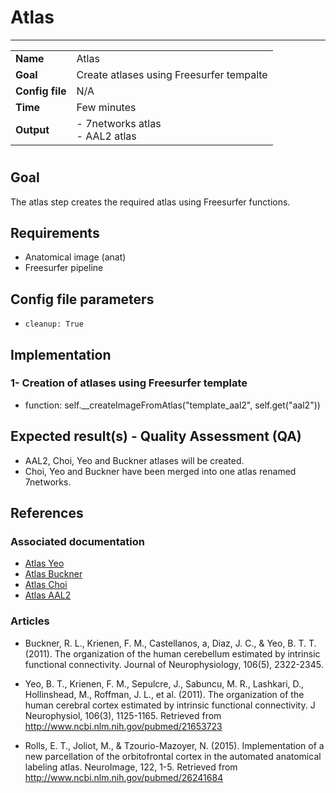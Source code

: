# Atlas
---

|                |                                                       |
|----------------|-------------------------------------------------------|
|**Name**        | Atlas                                          |
|**Goal**        | Create atlases using Freesurfer tempalte                               |
|**Config file** | N/A|
|**Time**        | Few minutes                                        |
|**Output**      | - 7networks atlas<br> - AAL2 atlas     |

#

## Goal

The atlas step creates the required atlas using Freesurfer functions.

## Requirements

- Anatomical image (anat)
- Freesurfer pipeline

## Config file parameters

- `cleanup: True`

## Implementation

### 1- Creation of atlases using Freesurfer template

- function: self.__createImageFromAtlas("template_aal2", self.get("aal2"))

## Expected result(s) - Quality Assessment (QA)

- AAL2, Choi, Yeo and Buckner atlases will be created.
- Choi, Yeo and Buckner have been merged into one atlas renamed 7networks.

## References

### Associated documentation

- <a href="https://surfer.nmr.mgh.harvard.edu/fswiki/CorticalParcellation_Yeo2011" target="_blank">Atlas Yeo</a>
- <a href="http://surfer.nmr.mgh.harvard.edu/fswiki/CerebellumParcellation_Buckner2011" target="_blank">Atlas Buckner</a>
- <a href="http://surfer.nmr.mgh.harvard.edu/fswiki/StriatumParcellation_Choi2012" target="_blank">Atlas Choi</a>
- <a href="http://www.gin.cnrs.fr/AAL2" target="_blank">Atlas AAL2</a>


### Articles

- Buckner, R. L., Krienen, F. M., Castellanos, a, Diaz, J. C., & Yeo, B. T. T. (2011). The organization of the human cerebellum estimated by intrinsic functional connectivity. Journal of Neurophysiology, 106(5), 2322-2345.

- Yeo, B. T., Krienen, F. M., Sepulcre, J., Sabuncu, M. R., Lashkari, D., Hollinshead, M., Roffman, J. L., et al. (2011). The organization of the human cerebral cortex estimated by intrinsic functional connectivity. J Neurophysiol, 106(3), 1125-1165. Retrieved from http://www.ncbi.nlm.nih.gov/pubmed/21653723

- Rolls, E. T., Joliot, M., & Tzourio-Mazoyer, N. (2015). Implementation of a new parcellation of the orbitofrontal cortex in the automated anatomical labeling atlas. NeuroImage, 122, 1-5. Retrieved from http://www.ncbi.nlm.nih.gov/pubmed/26241684


